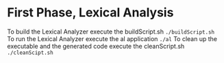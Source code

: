 # First Phase, Lexical Analysis

To build the Lexical Analyzer execute the buildScript.sh `./buildScript.sh`
To run the Lexical Analyzer execute the al application `./al`
To clean up the executable and the generated code execute the cleanScript.sh `./cleanScipt.sh`